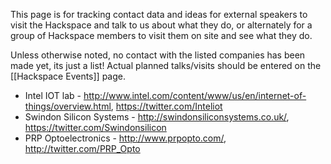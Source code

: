 This page is for tracking contact data and ideas for external speakers to visit the Hackspace and talk to us about what they do, or alternately for a group of Hackspace members to visit them on site and see what they do.

Unless otherwise noted, no contact with the listed companies has been made yet, its just a list! Actual planned talks/visits should be entered on the [[Hackspace Events]] page.

* Intel IOT lab - http://www.intel.com/content/www/us/en/internet-of-things/overview.html, https://twitter.com/Inteliot
* Swindon Silicon Systems - http://swindonsiliconsystems.co.uk/, https://twitter.com/Swindonsilicon
* PRP Optoelectronics - http://www.prpopto.com/, http://twitter.com/PRP_Opto